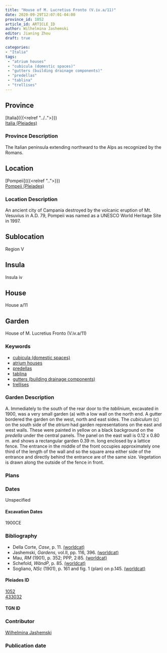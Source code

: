 ```yaml
---
title: "House of M. Lucretius Fronto (V.iv.a/11)"
date: 2020-09-29T12:07:01-04:00
province_id: 1052
article_id: ARTICLE_ID
author: Wilhelmina Jashemski
editor: Jianing Zhou
draft: true

categories:
- "Italia"
tags:
 - "atrium houses"
 - "cubicula (domestic spaces)"
 - "gutters (building drainage components)"
 - "predellas"
 - "tablina"
 - "trellises"
---
```


## Province
[Italia]({{<relref "../..">}}) \
[Italia (Pleiades)](https://pleiades.stoa.org/places/1052)

### Province Description
<!-- DESCRIPTION -->
The Italian peninsula extending northward to the Alps as recognized by the Romans.


## Location
[Pompeii]({{<relref "..">}}) \
[Pompeii (Pleiades)](https://pleiades.stoa.org/places/433032)

<!--### Location Description-->
### Location Description
An ancient city of Campania destroyed by the volcanic eruption of Mt. Vesuvius in A.D. 79, Pompeii was named as a UNESCO World Heritage Site in 1997.

<!-- LEAVE THIS BLANK FOR NOW -->

## Sublocation
Region V


## Insula
Insula iv


## House
House a/11

## Garden
House of M. Lucretius Fronto (V.iv.a/11)

### Keywords
- [cubicula (domestic spaces)](http://vocab.getty.edu/page/aat/300004367)
- [atrium houses](http://vocab.getty.edu/page/aat/300005451)
- [predellas](http://vocab.getty.edu/page/aat/300003745)
- [tablina](http://vocab.getty.edu/page/aat/300004180)
- [gutters (building drainage components)](http://vocab.getty.edu/page/aat/300052565)
- [trellises](http://vocab.getty.edu/page/aat/300006785)



### Garden Description
A. Immediately to the south of the rear door to the *tablinium*, excavated in 1900, was a very small garden (a) with a low wall on the north end. A gutter bordered the garden on the west, north and east sides. The *cubiculum* (c) on the south side of the *atrium* had garden representations on the east and west walls. These were painted in yellow on a black background on the *predella* under the central panels. The panel on the east wall is 0.12 x 0.80 m. and shows a rectangular garden 0.39 m. long enclosed by a lattice fence. The entrance in the middle of the front occupies approximately one third of the length of the wall and so the square area either side of the entrance and directly behind the entrance are of the same size. Vegetation is drawn along the outside of the fence in front.

### Plans

<!--{{< figure src="../images/Euro_GaAq_Montreal_Villa de Séviac.png" alt="Topographic plan of the Villa de Séviac, a grand villa with a main structure around a vast peristyle, with exterior façade galleries and baths adjacent to a second courtyard to the south." title="Fig. 1: Topographic Plan of the Villa de Séviac, drawing by M. -P. R., based on the the 1/25000e map of the IGN." >}}
-->

<!--### Images-->


### Dates
Unspecified

#### Excavation Dates
1900CE

### Bibliography
* Della Corte, *Case*, p. 11. [(worldcat)](http://www.worldcat.org/oclc/869407232)
* Jashemski, *Gardens*, vol.II, pp. 116, 396. [(worldcat)](http://www.worldcat.org/oclc/1029851777)
* Mau, *RM* (1901), p. 352; PPP, 2:85. [(worldcat)](http://www.worldcat.org/oclc/1189330863)
* Schefold, *WändP*, p. 85. [(worldcat)](http://www.worldcat.org/oclc/1100462668)
* Sogliano, *NSc* (1901), p. 161 and fig. 1 (plan) on p.145. [(worldcat)](http://www.worldcat.org/oclc/1091982220)


<!--#### Periodo ID-->

<!-- [PERIODO_ID](https://pleiades.stoa.org/places/PLEIADES_ID) -->

#### Pleiades ID
[1052](https://pleiades.stoa.org/places/1052) \
[433032](https://pleiades.stoa.org/places/433032)

#### TGN ID


### Contributor
[Wilhelmina Jashemski](https://lib.guides.umd.edu/c.php?g=326514&p=2193250)

### Publication date


<!--### Related articles-->

<!-- Links to other related articles. Leave blank for now -->
